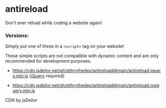 # antireload
Don't ever reload while coding a website again!

### Versions:
Simply put one of these in a `<script>` tag on your website!

These simple scripts are not compatible with dynamic content and are only recommended for development purposes. 

* https://cdn.jsdelivr.net/gh/ethrythedev/antireload@main/antireload.jquery.min.js ([jQuery](https://jquery.com) required)

* https://cdn.jsdelivr.net/gh/ethrythedev/antireload@main/antireload.nojquery.min.js

CDN by jsDelivr

